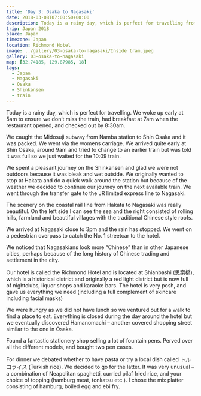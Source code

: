 ```yaml
---
title: 'Day 3: Osaka to Nagasaki'
date: 2018-03-08T07:00:50+00:00
description: Today is a rainy day, which is perfect for travelling from Osaka to Nagasaki. We arrived at 3pm and checked in to the Richmond Hotel.
trip: Japan 2018
place: Japan
timezone: Japan
location: Richmond Hotel
image: ../gallery/03-osaka-to-nagasaki/Inside tram.jpeg
gallery: 03-osaka-to-nagasaki
map: [32.74185, 129.87985, 18]
tags:
  - Japan
  - Nagasaki
  - Osaka
  - Shinkansen
  - train
---
```


Today is a rainy day, which is perfect for travelling. We woke up early at 5am to ensure we don&#8217;t miss the train, had breakfast at 7am when the restaurant opened, and checked out by 8:30am.

We caught the Midosuji subway from Namba station to Shin Osaka and it was packed. We went via the womens carriage. We arrived quite early at Shin Osaka, around 9am and tried to change to an earlier train but was told it was full so we just waited for the 10:09 train.

We spent a pleasant journey on the Shinkansen and glad we were not outdoors because it was bleak and wet outside. We originally wanted to stop at Hakata and do a quick walk around the station but because of the weather we decided to continue our journey on the next available train. We went through the transfer gate to the JR limited express line to Nagasaki.

The scenery on the coastal rail line from Hakata to Nagasaki was really beautiful. On the left side I can see the sea and the right consisted of rolling hills, farmland and beautiful villages with the traditional Chinese style roofs.

We arrived at Nagasaki close to 3pm and the rain has stopped. We went on a pedestrian overpass to catch the No. 1 streetcar to the hotel.

We noticed that Nagasakians look more &#8220;Chinese&#8221; than in other Japanese cities, perhaps because of the long history of Chinese trading and settlement in the city.

Our hotel is called the Richmond Hotel and is located at Shianbashi (思案橋), which is a historical district and originally a red light district but is now full of nightclubs, liquor shops and karaoke bars. The hotel is very posh, and gave us everything we need (including a full complement of skincare including facial masks)

We were hungry as we did not have lunch so we ventured out for a walk to find a place to eat. Everything is closed during the day around the hotel but we eventually discovered Hamanomachi &#8211; another covered shopping street similar to the one in Osaka.

Found a fantastic stationery shop selling a lot of fountain pens. Perved over all the different models, and bought two pen cases.

For dinner we debated whether to have pasta or try a local dish called トルコライス (Turkish rice). We decided to go for the latter. It was very unusual &#8211; a combination of Neapolitan spaghetti, curried pilaf fried rice, and your choice of topping (hamburg meat, tonkatsu etc.). I chose the mix platter consisting of hamburg, boiled egg and ebi fry.
